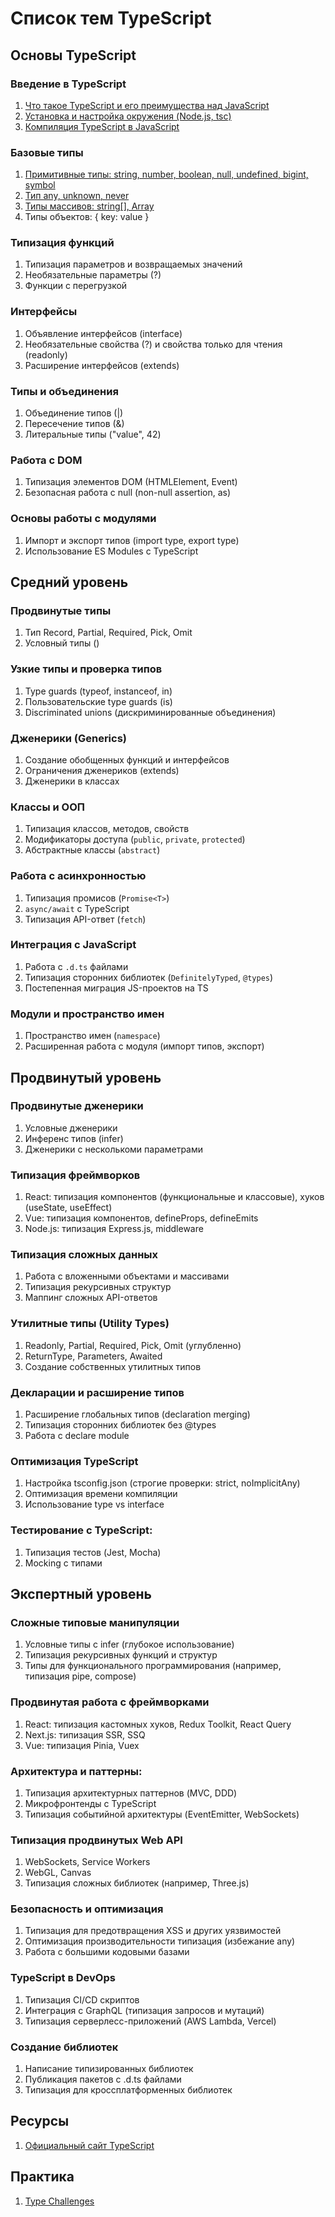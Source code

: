 # Список тем TypeScript

## Основы TypeScript

### Введение в TypeScript

1. [Что такое TypeScript и его преимущества над JavaScript](01.%20Основы%20TypeScript/01.%20Введение%20в%20TypeScript/01.%20Что%20такое%20TypeScript%3F.md)
2. [Установка и настройка окружения (Node.js, tsc)](01.%20Основы%20TypeScript/01.%20Введение%20в%20TypeScript/02.%20Установка%20и%20настройка%20окружения.md)
3. [Компиляция TypeScript в JavaScript](01.%20Основы%20TypeScript/01.%20Введение%20в%20TypeScript/03.%20Компиляция%20TypeScript%20в%20JavaScript.md)

### Базовые типы

1. [Примитивные типы: string, number, boolean, null, undefined, bigint, symbol](01.%20Основы%20TypeScript/02.%20Базовые%20типы/01.%20Примитивные%20типы.md)
2. [Тип any, unknown, never](01.%20Основы%20TypeScript/02.%20Базовые%20типы/02.%20Тип%20any,%20unknown,%20never.md)
3. [Типы массивов: string[], Array<string>](01.%20Основы%20TypeScript/02.%20Базовые%20типы/03.%20Типы%20массивов.md)
4. Типы объектов: { key: value }

### Типизация функций

1. Типизация параметров и возвращаемых значений
2. Необязательные параметры (?)
3. Функции с перегрузкой

### Интерфейсы

1. Объявление интерфейсов (interface)
2. Необязательные свойства (?) и свойства только для чтения (readonly)
3. Расширение интерфейсов (extends)

### Типы и объединения

1. Объединение типов (|)
2. Пересечение типов (&)
3. Литеральные типы ("value", 42)

### Работа с DOM

1. Типизация элементов DOM (HTMLElement, Event)
2. Безопасная работа с null (non-null assertion, as)

### Основы работы с модулями

1. Импорт и экспорт типов (import type, export type)
2. Использование ES Modules с TypeScript

## Средний уровень

### Продвинутые типы

1. Тип Record, Partial, Required, Pick, Omit
2. Условный типы ()

### Узкие типы и проверка типов

1. Type guards (typeof, instanceof, in)
2. Пользовательские type guards (is)
3. Discriminated unions (дискриминированные объединения)

### Дженерики (Generics)

1. Создание обобщенных функций и интерфейсов
2. Ограничения дженериков (extends)
3. Дженерики в классах

### Классы и ООП

1. Типизация классов, методов, свойств
2. Модификаторы доступа (`public`, `private`, `protected`)
3. Абстрактные классы (`abstract`)

### Работа с асинхронностью

1. Типизация промисов (`Promise<T>`)
2. `async/await` с TypeScript
3. Типизация API-ответ (`fetch`)

### Интеграция с JavaScript

1. Работа с `.d.ts` файлами
2. Типизация сторонних библиотек (`DefinitelyTyped`, `@types`)
3. Постепенная миграция JS-проектов на TS

### Модули и пространство имен

1. Пространство имен (`namespace`)
2. Расширенная работа с модуля (импорт типов, экспорт)

## Продвинутый уровень

### Продвинутые дженерики

1. Условные дженерики
2. Инференс типов (infer)
3. Дженерики с несколькоми параметрами

### Типизация фреймворков

1. React: типизация компонентов (функциональные и классовые), хуков (useState, useEffect)
2. Vue: типизация компонентов, defineProps, defineEmits
3. Node.js: типизация Express.js, middleware

### Типизация сложных данных

1. Работа с вложенными объектами и массивами
2. Типизация рекурсивных структур
3. Маппинг сложных API-ответов

### Утилитные типы (Utility Types)

1. Readonly, Partial, Required, Pick, Omit (углубленно)
2. ReturnType, Parameters, Awaited
3. Создание собственных утилитных типов

### Декларации и расширение типов

1. Расширение глобальных типов (declaration merging)
2. Типизация сторонних библиотек без @types
3. Работа с declare module

### Оптимизация TypeScript

1. Настройка tsconfig.json (строгие проверки: strict, noImplicitAny)
2. Оптимизация времени компиляции
3. Использование type vs interface

### Тестирование с TypeScript:

1. Типизация тестов (Jest, Mocha)
2. Mocking с типами

## Экспертный уровень

### Сложные типовые манипуляции

1. Условные типы с infer (глубокое использование)
2. Типизация рекурсивных функций и структур
3. Типы для функционального программирования (например, типизация pipe, compose)

### Продвинутая работа с фреймворками

1. React: типизация кастомных хуков, Redux Toolkit, React Query
2. Next.js: типизация SSR, SSQ
3. Vue: типизация Pinia, Vuex

### Архитектура и паттерны:

1. Типизация архитектурных паттернов (MVC, DDD)
2. Микрофронтенды c TypeScript
3. Типизация событийной архитектуры (EventEmitter, WebSockets)

### Типизация продвинутых Web API

1. WebSockets, Service Workers
2. WebGL, Canvas
3. Типизация сложных библиотек (например, Three.js)

### Безопасность и оптимизация

1. Типизация для предотвращения XSS и других уязвимостей
2. Оптимизация производительности типизация (избежание any)
3. Работа с большими кодовыми базами

### TypeScript в DevOps

1. Типизация CI/CD скриптов
2. Интеграция с GraphQL (типизация запросов и мутаций)
3. Типизация серверлесс-приложений (AWS Lambda, Vercel)

### Создание библиотек

1. Написание типизированных библиотек
2. Публикация пакетов с .d.ts файлами
3. Типизация для кроссплатформенных библиотек

## Ресурсы

1. [Официальный сайт TypeScript](https://www.typescriptlang.org/)

## Практика

1. [Type Challenges](https://github.com/type-challenges/type-challenges)



